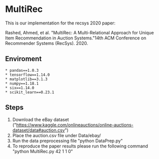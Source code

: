 # MultiRec


This is our implementation for the recsys 2020 paper:

Rashed, Ahmed, et al. "MultiRec: A Multi-Relational Approach for Unique Item Recommendation in Auction Systems."14th ACM Conference on Recommender Systems (RecSys). 2020.

## Enviroment 
	* pandas==1.0.3
	* tensorflow==1.14.0
	* matplotlib==3.1.3
	* numpy==1.18.1
	* six==1.14.0
	* scikit_learn==0.23.1
  
 ## Steps
1. Download the eBay dataset ("https://www.kaggle.com/onlineauctions/online-auctions-dataset/data#auction.csv")
2. Place the auction.csv file under Data/ebay/
3. Run the data preprocessing file "python DataPrep.py"
4. To reproduce the paper results please run the following command "python MultiRec.py 42 1 1 0"
